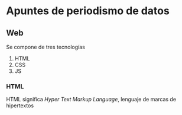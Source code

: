# Apuntes de periodismo de datos
## Web
Se compone de tres tecnologías
1. HTML
2. CSS
3. JS
### HTML
HTML significa *Hyper Text Markup Language*, lenguaje de marcas de hipertextos
